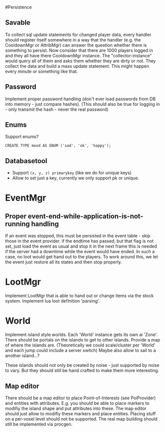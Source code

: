 #Persistence
## Savable

To collect sql update statements for changed player data, every handler should register itself
somewhere in a way that the handler (e.g. the CooldownMgr or AttribMgr) can answer the question
whether there is something to persist.
Now consider that there are 1000 players logged in and they all have there CooldownMgr instance.
The "collector-instance" would query all of them and asks them whether they are dirty or not. They
collect the data and build a mass update statement. This might happen every minute or something like
that.

## Password

Implement proper password handling (don't ever load passwords from DB into memory - just compare hashes).
(This should also be true for logging in - only transmit the hash - never the real password)

## Enums

Support enums?

    CREATE TYPE mood AS ENUM ('sad', 'ok', 'happy');

## Databasetool

* Support `(x, y, z) primarykey` (like we do for unique keys)
* Allow to set just a key, currently we only support pk or unique.

# EventMgr

## Proper event-end-while-application-is-not-running handling

If an event was stopped, this must be persisted in the event table - skip those in the event provider.
if the endtime has passed, but that flag is not set, just load the event as usual and stop it in the next frame
this is needed if the server had a downtime while the event would have ended. In such a case, no loot would
get hand out to the players. To work around this, we let the event just restore all its states and then stop
properly.

# LootMgr

Implement LootMgr that is able to hand out or change items via the stock system. Implement lua loot definition 'parsing'.

# World

Implement island style worlds. Each 'World' instance gets its own ai 'Zone'. There should be portals on the islands to get to other islands. Provide a map of where the islands are.
(Theoretically we could scale/cluster per 'World' and each jump could include a server switch)
Maybe also allow to sail to a another island...?

These islands should not only be created by noise - just supported by noise to vary. But they should still be hand crafted to make them more interesting.

## Map editor

There should be a map editor to place Point-of-Interests (see PoiProvider) and entities with attributes. E.g. you should be
able to place markers to modifiy the island shape and put attributes into these. The map editor should just allow to modifiy
these markers and place entities. Placing stuff on a per-voxel level should not be supported. The real map building should
still be implemented via procgen.
